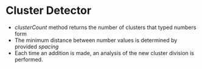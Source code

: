 # Cluster Detector

- *clusterCount* method returns the number of clusters that typed numbers form
- The minimum distance between number values is determined by provided *spacing*
- Each time an addition is made, an analysis of the new cluster division is performed.
